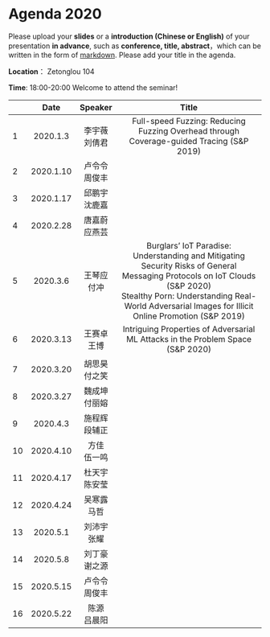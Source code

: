 # Agenda 2020
Please upload your **slides** or a **introduction (Chinese or English)** of your presentation **in advance**,
such as **conference, title, abstract**，which can be written in the form of [markdown](http://sspai.com/25137). Please add your title in the agenda.

**Location**： Zetonglou 104

**Time**: 18:00-20:00  Welcome to attend the seminar!

||Date|Speaker|Title|
|---|:---:|:---:|:---:|
|1|2020.1.3|李宇薇<br>刘倩君|Full-speed Fuzzing: Reducing Fuzzing Overhead through Coverage-guided Tracing (S&P 2019)
|2|2020.1.10|卢令令<br>周俊丰||
|3|2020.1.17|邱鹏宇<br>沈鹿嘉||
|4| 2020.2.28 |唐嘉蔚<br>应燕芸||
|5| 2020.3.6 |王琴应<br>付冲| Burglars’ IoT Paradise: Understanding and Mitigating Security Risks of General Messaging Protocols on IoT Clouds (S&P 2020) <br> Stealthy Porn: Understanding Real-World Adversarial Images for Illicit Online Promotion (S&P 2019)
|6| 2020.3.13 |王赛卓<br>王博|Intriguing Properties of Adversarial ML Attacks in the Problem Space (S&P 2020) <br>|
|7| 2020.3.20 |胡思昊<br>付之笑||MSG-GAN: Multi-Scale Gradients for Generative Adversarial Networks(CVPR 2020)
|8| 2020.3.27 |魏成坤<br>付丽嫆||
|9| 2020.4.3 |施程辉<br>段辅正|| Using Pre-Training Can Improve Model Robustness and Uncertainty
|10| 2020.4.10 |方佳<br>伍一鸣||
|11| 2020.4.17 |杜天宇<br>陈安莹||
|12|2020.4.24|吴寒露<br>马哲||
|13|2020.5.1|刘沛宇<br>张耀||
|14|2020.5.8|刘丁豪<br>谢之源||
|15|2020.5.15|卢令令<br>周俊丰||
|16|2020.5.22|陈源<br>吕晨阳|

